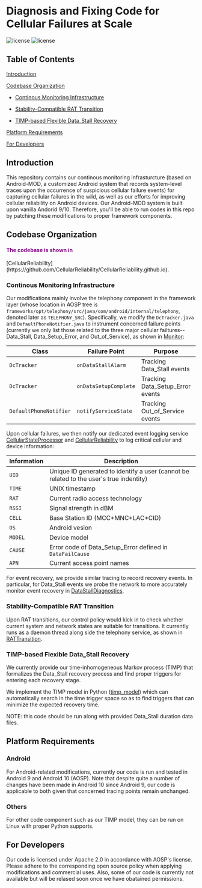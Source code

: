# Diagnosis and Fixing Code for Cellular Failures at Scale

![license](https://img.shields.io/badge/Platform-Android-green "Android")
![license](https://img.shields.io/badge/Licence-Apache%202.0-blue.svg "Apache")

## Table of Contents
[Introduction](#introduction)

[Codebase Organization](#codebase-organization)
 - [Continous Monitoring Infrastructure](#continous-monitoring-infrastructure)

 - [Stability-Compatible RAT Transition](#stability-compatible-rat-transition)

 - [TIMP-based Flexible Data_Stall Recovery](#timp-based-flexible-data_stall-recovery)

[Platform Requirements](#platform-requirements)

[For Developers](#for-developers)

## Introduction
This repository contains our continous monitoring infrasturcture (based on Android-MOD, a customized Android system that records system-level traces upon the occurrence of suspicious cellular failure events) for capturing cellular failures in the wild, as well as our efforts for improving cellular reliability on Android devices. Our Android-MOD system is built upon vanilla Andorid 9/10. Therefore, you'll be able to run codes in this repo by patching these modifications to proper framework components.

## Codebase Organization

<h4><font color=Purple >The codebase is shown in </font></h4>[CellularReliability](https://github.com/CellularReliability/CellularReliability.github.io).

### Continous Monitoring Infrastructure
Our modifications mainly involve the telephony component in the framework layer (whose location in AOSP tree is `frameworks/opt/telephony/src/java/com/android/internal/telephony`, denoted later as `TELEPHONY_SRC`).
Specifically, we modify the `DcTracker.java` and `DefaultPhoneNotifier.java` to instrument concerned failure points (currently we only list those related to the three major cellular failtures--Data_Stall, Data_Setup_Error, and Out_of_Service), as shown in [Monitor](https://github.com/CellularReliability/CellularReliability.github.io/tree/main/monitor):

| Class | Failure Point | Purpose| Location in AOSP |
| ---- | ---- | ---- | ---- |
|   `DcTracker`   |   `onDataStallAlarm`   |   Tracking  Data_Stall events  | `TELEPHONY_SRC/dataconnection/DcTracker.java` |
|   `DcTracker`   |   `onDataSetupComplete`   |   Tracking  Data_Setup_Error events  | `TELEPHONY_SRC/dataconnection/DcTracker.java` |
|   `DefaultPhoneNotifier`   |   `notifyServiceState`   |   Tracking  Out_of_Service events  | `TELEPHONY_SRC/DefaultPhoneNotifier.java` |

Upon cellular failures, we then notify our dedicated event logging service [CellularStateProcessor](https://github.com/CellularReliability/CellularReliability.github.io/blob/main/monitor/CellularStateProcessor.java) and [CellularReliability](https://github.com/CellularReliability/CellularReliability.github.io/blob/main/monitor/CellularReliability.java) to log critical cellular and device information:

| Information | Description |
| ---- | ---- |
| `UID` | Unique ID generated to identify a user (cannot be related to the user's true indentity) |
| `TIME` | UNIX timestamp |
| `RAT` | Current radio access technology |
| `RSSI` | Signal strength in dBM |
| `CELL`| Base Station ID (MCC+MNC+LAC+CID) |
| `OS` | Android vesion |
| `MODEL` | Device model |
| `CAUSE` | Error code of Data_Setup_Error defined in `DataFailCause` |
| `APN`   | Current access point names |

For event recovery, we provide similar tracing to record recovery events. In particular, for Data_Stall events we probe the network to more accurately monitor event recovery in [DataStallDiagnostics](https://github.com/CellularReliability/CellularReliability.github.io/blob/main/monitor/DataStallDiagnostics.java).

### Stability-Compatible RAT Transition
Upon RAT transitions, our control policy would kick in to check whether current system and network states are suitable for transitions. It currently runs as a daemon thread along side the telephony service, as shown in [RATTransition](https://github.com/CellularReliability/CellularReliability.github.io/tree/main/rat_trans).

### TIMP-based Flexible Data_Stall Recovery
We currently provide our time-inhomogeneous Markov process (TIMP) that formalizes the Data_Stall recovery process and find proper triggers for entering each recovery stage. 

We implement the TIMP model in Python ([timp_model](https://github.com/CellularReliability/CellularReliability.github.io/tree/main/timp)) which can automatically search in the time trigger space so as to find triggers that can minimize the expected recovery time.

NOTE: this code should be run along with provided Data_Stall duration data files.

## Platform Requirements
### Android
For Android-related modifications, currently our code is run and tested in Android 9 and Android 10 (AOSP).
Note that despite quite a number of changes have been made in Android 10 since Android 9, our code is applicable to both given that concerned tracing points remain unchanged.

### Others
For other code component such as our TIMP model, they can be run on Linux with proper Python supports.

## For Developers
Our code is licensed under Apache 2.0 in accordance with AOSP's license. Please adhere to the corresponding open source policy when applying modifications and commercial uses.
Also, some of our code is currently not available but will be relased soon once we have obatained permissions.
